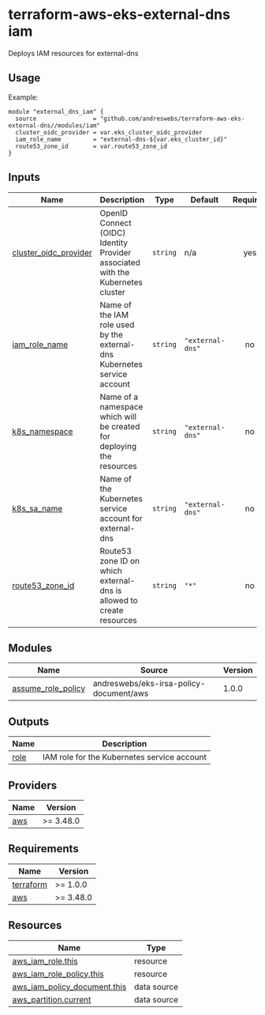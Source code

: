 # terraform-aws-eks-external-dns iam

[//]: # (BEGIN_TF_DOCS)
Deploys IAM resources for external-dns

## Usage

Example:

```hcl
module "external_dns_iam" {
  source                = "github.com/andreswebs/terraform-aws-eks-external-dns//modules/iam"
  cluster_oidc_provider = var.eks_cluster_oidc_provider
  iam_role_name         = "external-dns-${var.eks_cluster_id}"
  route53_zone_id       = var.route53_zone_id
}
```



## Inputs

| Name | Description | Type | Default | Required |
|------|-------------|------|---------|:--------:|
| <a name="input_cluster_oidc_provider"></a> [cluster\_oidc\_provider](#input\_cluster\_oidc\_provider) | OpenID Connect (OIDC) Identity Provider associated with the Kubernetes cluster | `string` | n/a | yes |
| <a name="input_iam_role_name"></a> [iam\_role\_name](#input\_iam\_role\_name) | Name of the IAM role used by the external-dns Kubernetes service account | `string` | `"external-dns"` | no |
| <a name="input_k8s_namespace"></a> [k8s\_namespace](#input\_k8s\_namespace) | Name of a namespace which will be created for deploying the resources | `string` | `"external-dns"` | no |
| <a name="input_k8s_sa_name"></a> [k8s\_sa\_name](#input\_k8s\_sa\_name) | Name of the Kubernetes service account for external-dns | `string` | `"external-dns"` | no |
| <a name="input_route53_zone_id"></a> [route53\_zone\_id](#input\_route53\_zone\_id) | Route53 zone ID on which external-dns is allowed to create resources | `string` | `"*"` | no |

## Modules

| Name | Source | Version |
|------|--------|---------|
| <a name="module_assume_role_policy"></a> [assume\_role\_policy](#module\_assume\_role\_policy) | andreswebs/eks-irsa-policy-document/aws | 1.0.0 |

## Outputs

| Name | Description |
|------|-------------|
| <a name="output_role"></a> [role](#output\_role) | IAM role for the Kubernetes service account |

## Providers

| Name | Version |
|------|---------|
| <a name="provider_aws"></a> [aws](#provider\_aws) | >= 3.48.0 |

## Requirements

| Name | Version |
|------|---------|
| <a name="requirement_terraform"></a> [terraform](#requirement\_terraform) | >= 1.0.0 |
| <a name="requirement_aws"></a> [aws](#requirement\_aws) | >= 3.48.0 |

## Resources

| Name | Type |
|------|------|
| [aws_iam_role.this](https://registry.terraform.io/providers/hashicorp/aws/latest/docs/resources/iam_role) | resource |
| [aws_iam_role_policy.this](https://registry.terraform.io/providers/hashicorp/aws/latest/docs/resources/iam_role_policy) | resource |
| [aws_iam_policy_document.this](https://registry.terraform.io/providers/hashicorp/aws/latest/docs/data-sources/iam_policy_document) | data source |
| [aws_partition.current](https://registry.terraform.io/providers/hashicorp/aws/latest/docs/data-sources/partition) | data source |

[//]: # (END_TF_DOCS)
